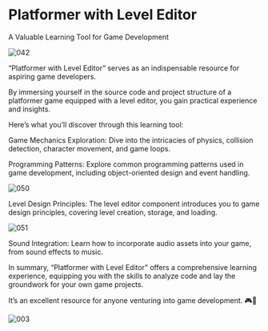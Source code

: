 # Platformer with Level Editor

A Valuable Learning Tool for Game Development

![042](https://github.com/JoeLumbley/Platformer-with-Level-Editor/assets/77564255/905d2649-9f46-4136-9e67-9770c34ef38c)

“Platformer with Level Editor” serves as an indispensable resource for aspiring game developers. 

By immersing yourself in the source code and project structure of a platformer game equipped with a level editor, you gain practical experience and insights.

Here’s what you’ll discover through this learning tool:

Game Mechanics Exploration: Dive into the intricacies of physics, collision detection, character movement, and game loops.

Programming Patterns: Explore common programming patterns used in game development, including object-oriented design and event handling.

![050](https://github.com/JoeLumbley/Platformer-with-Level-Editor/assets/77564255/d0e9278d-9556-4c03-a0b7-f1f145438962)

Level Design Principles: The level editor component introduces you to game design principles, covering level creation, storage, and loading.

![051](https://github.com/JoeLumbley/Platformer-with-Level-Editor/assets/77564255/02948a84-304d-4132-abc6-52f822e894c2)

Sound Integration: Learn how to incorporate audio assets into your game, from sound effects to music.

In summary, “Platformer with Level Editor” offers a comprehensive learning experience, equipping you with the skills to analyze code and lay the groundwork for your own game projects. 

It’s an excellent resource for anyone venturing into game development. 🎮🚀

![003](https://github.com/JoeLumbley/Platformer-with-Level-Editor/assets/77564255/9ad10840-2c31-4bf2-8d92-1f5aab2b8312)













